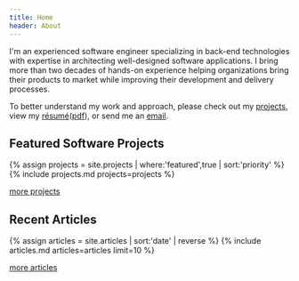 ```yaml
---
title: Home
header: About
---
```


I'm an experienced software engineer specializing in back-end technologies with
expertise in architecting well-designed software applications. I bring more
than two decades of hands-on experience helping organizations bring their
products to market while improving their development and delivery processes.

To better understand my work and approach, please check out my
[projects](/software), view my
[résumé](/resume)([pdf](/assets/files/resume-patrick-reagan.pdf)), or send me an
[email](mailto:patrick@the-reagans.com?subject=I'm%20your%20biggest%20fan).

## Featured Software Projects

{% assign projects = site.projects | where:'featured',true | sort:'priority' %}
{% include projects.md projects=projects %}

[more projects](/projects)

## Recent Articles

{% assign articles = site.articles | sort:'date' | reverse %}
{% include articles.md articles=articles limit=10 %}

[more articles](/articles)

